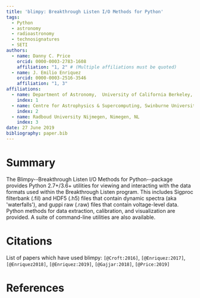```yaml
---
title: 'blimpy: Breakthrough Listen I/O Methods for Python'
tags:
  - Python
  - astronomy
  - radioastronomy
  - technosignatures
  - SETI
authors:
  - name: Danny C. Price
    orcid: 0000-0003-2783-1608
    affiliation: "1, 2" # (Multiple affiliations must be quoted)
  - name: J. Emilio Enriquez
    orcid: 0000-0003-2516-3546 
    affiliation: "1, 3"
affiliations:
  - name: Department of Astronomy,  University of California Berkeley, Berkeley CA 94720
    index: 1
  - name: Centre for Astrophysics & Supercomputing, Swinburne University of Technology, Hawthorn, VIC 3122, Australia
    index: 2
  - name: Radboud University Nijmegen, Nimegen, NL
    index: 3
date: 27 June 2019
bibliography: paper.bib
---
```


# Summary
The Blimpy--Breakthrough Listen I/O Methods for Python--package provides Python 2.7+/3.6+ utilities 
for viewing and interacting with the data formats used within the Breakthrough Listen program. 
This includes Sigproc filterbank (.fil) and HDF5 (.h5) files that contain dynamic spectra (aka 'waterfalls'), 
and guppi raw (.raw) files that contain voltage-level data. Python methods for data extraction, 
calibration, and visualization are provided. A suite of command-line utilities are also available.



# Citations

List of papers which have used blimpy: 
`[@Croft:2016]`,  `[@Enriquez:2017]`, `[@Enriquez2018]`, `[@Enriquez:2019]`, `[@Gajjar:2018]`, `[@Price:2019]`


# References






